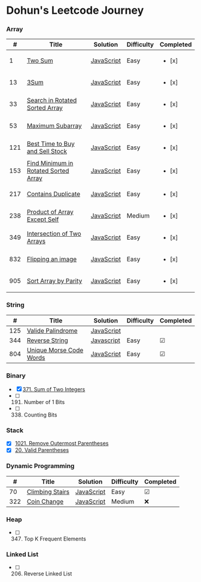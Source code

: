 # Dohun's Leetcode Journey

### Array
| # | Title | Solution | Difficulty |Completed|
|---| ----- | -------- | ---------- |-------- |
|1|[Two Sum](https://leetcode.com/problems/two-sum) | [JavaScript]()|Easy| <ul><li> [x] </li></ul>|
|13|[3Sum](https://leetcode.com/problems/3sum) | [JavaScript](./3sum.md)|Easy|<ul><li> [x] </li></ul>|
|33|[Search in Rotated Sorted Array](https://leetcode.com/problems/search-in-rotated-sorted-array)|[JavaScript](./search-in-rotate-sorted-array.md)|Easy|<ul><li> [x] </li></ul>|
|53|[Maximum Subarray](https://leetcode.com/problems/maximum-subarray) | [JavaScript](./maximum-subarray.md)|Easy|<ul><li> [x] </li></ul>|
|121|[Best Time to Buy and Sell Stock](https://leetcode.com/problems/best-time-to-buy-and-sell-stock/)|[JavaScript](./best-time-to-buy-and-sell-stock.md)|Easy|<ul><li> [x] </li></ul>|
|153|[Find Minimum in Rotated Sorted Array](https://leetcode.com/problems/find-minimum-in-rotated-sorted-array)|[JavaScript](./find-minimum-in-rotated-sorted-array.md)|Easy|<ul><li> [x] </li></ul>|
|217|[Contains Duplicate](https://leetcode.com/problems/contains-duplicate)|[JavaScript](./contains-duplicate)|Easy|<ul><li> [x] </li></ul>|
|238|[Product of Array Except Self](https://leetcode.com/problems/product-of-array-except-self)|[JavaScript](./product-of-array-except-self.md)|Medium|<ul><li> [x] </li></ul>|
|349|[Intersection of Two Arrays](https://leetcode.com/problems/intersection-of-two-arrays/)|[JavaScript](./intersection-of-two-arrays.js)|Easy|<ul><li> [x] </li></ul>|
|832|[Flipping an image](https://leetcode.com/problems/flipping-an-image)|[JavaScript](./flipping-image.md)|Easy|<ul><li> [x] </li></ul>|
|905|[Sort Array by Parity](https://leetcode.com/problems/sort-array-by-parity)|[JavaScript](./sort-array-by-parity.md)|Easy|<ul><li> [x] </li></ul>|

### String
| # | Title | Solution | Difficulty |Completed|
|---| ----- | -------- | ---------- |-------- |
|125|[Valide Palindrome](https://leetcode.com/problems/valid-palindrome)|[JavaScript]()| | |
|344|[Reverse String](https://leetcode.com/problems/reverse-string)|[Javascript](./reverse-string.js)|Easy|&#9745;|
|804|[Unique Morse Code Words](https://leetcode.com/problems/unique-morse-code-words)|[JavaScript](./unique-morse-code-words.js)|Easy |&#9745; |

### Binary
- [x] [371. Sum of Two Integers](https://github.com/doinghun/leetcode/blob/master/sum-of-two-integers.md)
- [ ] 191. Number of 1 Bits
- [ ] 338. Counting Bits

### Stack
- [x] [1021. Remove Outermost Parentheses](./remove-outermost-paretheses.js)
- [x] [20. Valid Parentheses](./valid-parentheses.js)

### Dynamic Programming
| # | Title | Solution | Difficulty |Completed|
|---| ----- | -------- | ---------- |-------- |
|70|[Climbing Stairs](https://leetcode.com/problems/climbing-stairs)|[JavaScript](https://github.com/doinghun/leetcode/blob/master/climbing-stairs.md)|Easy| &#9745;|
|322|[Coin Change](https://leetcode.com/problems/coin-change)|[JavaScript]()|Medium| ❌|

### Heap
- [ ] 347. Top K Frequent Elements

### Linked List
- [ ] 206. Reverse Linked List
